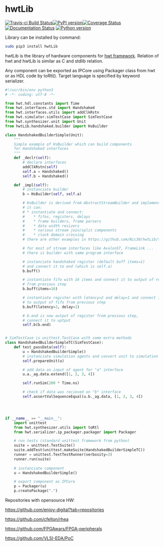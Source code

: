 # hwtLib

[![Travis-ci Build Status](https://travis-ci.org/Nic30/hwtLib.png?branch=master)](https://travis-ci.org/Nic30/hwtLib)[![PyPI version](https://badge.fury.io/py/hwtLib.svg)](http://badge.fury.io/py/hwtLib)[![Coverage Status](https://coveralls.io/repos/github/Nic30/hwtLib/badge.svg?branch=master)](https://coveralls.io/github/Nic30/hwtLib?branch=master)[![Documentation Status](https://readthedocs.org/projects/hwtlib/badge/?version=latest)](http://hwtlib.readthedocs.io/en/latest/?badge=latest)
[![Python version](https://img.shields.io/pypi/pyversions/hwtLib.svg)](https://img.shields.io/pypi/pyversions/hwtLib.svg)

Library can be installed by command: 
``` bash
sudo pip3 install hwtLib
```

hwtLib is the library of hardware components for [hwt framework](https://github.com/Nic30/hwt). Relation of hwt and hwtLib is similar as C and stdlib relation. 


Any component can be exported as IPCore using Packager class from hwt or as HDL code by toRtl(). Target language is specified by keyword serializer.

```python
#!/usr/bin/env python3
# -*- coding: utf-8 -*-

from hwt.hdl.constants import Time
from hwt.interfaces.std import Handshaked
from hwt.interfaces.utils import addClkRstn
from hwt.simulator.simTestCase import SimTestCase
from hwt.synthesizer.unit import Unit
from hwtLib.handshaked.builder import HsBuilder

class HandshakedBuilderSimple(Unit):
    """
    Simple example of HsBuilder which can build components
    for Handshaked interfaces
    """
    def _declr(self):
        # declare interfaces
        addClkRstn(self)
        self.a = Handshaked()
        self.b = Handshaked()

    def _impl(self):
        # instanciate builder
        b = HsBuilder(self, self.a)

        # HsBuilder is derived from AbstractStreamBuilder and implements
        # it can:
        # * instantiate and connect:
        #    * fifos, registers, delays
        #    * frame builders, frame parsers
        #    * data width resizers
        #    * various stream join/split components
        #    * clock domain crossing
        # there are other examples in https://github.com/Nic30/hwtLib/tree/master/hwtLib/samples/builders

        # for most of stream interfaces like AvalonST, FrameLink ...
        # there is builder with same program interface

        # instanciate handshaked register (default buff items=1)
        # and connect it to end (which is self.a)
        b.buff()

        # instantiate fifo with 16 items and connect it to output of register
        # from previous step
        b.buff(items=16)

        # instantiate register with latency=2 and delay=1 and connect it
        # to output of fifo from previous step
        b.buff(latency=2, delay=1)

        # b.end is now output of register from previous step,
        # connect it to uptput
        self.b(b.end)


# SimTestCase is unittest.TestCase with some extra methods
class HandshakedBuilderSimpleTC(SimTestCase):
    def test_passData(self):
        u = HandshakedBuilderSimple()
        # instanciate simulation agents and convert unit to simulation model
        self.prepareUnit(u)

        # add data on input of agent for "a" interface
        u.a._ag.data.extend([1, 2, 3, 4])

        self.runSim(200 * Time.ns)

        # check if data was recieved on "b" interface 
        self.assertValSequenceEqual(u.b._ag.data, [1, 2, 3, 4])




if __name__ == "__main__":
    import unittest
    from hwt.synthesizer.utils import toRtl
    from hwt.serializer.ip_packager.packager import Packager

    # run tests (standard unittest framework from python)
    suite = unittest.TestSuite()
    suite.addTest(unittest.makeSuite(HandshakedBuilderSimpleTC))
    runner = unittest.TextTestRunner(verbosity=3)
    runner.run(suite)
    
    # instanciate component
    u = HandshakedBuilderSimple()

    # export component as IPCore
    p = Packager(u)
    p.createPackage(".")
```



Repositories with opensource HW:

https://github.com/enjoy-digital?tab=repositories

https://github.com/cfelton/rhea

https://github.com/FPGAwars/FPGA-peripherals

https://github.com/VLSI-EDA/PoC

